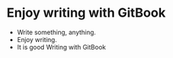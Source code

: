 # Enjoy writing with GitBook

- Write something, anything.
- Enjoy writing.
- It is good Writing with GitBook